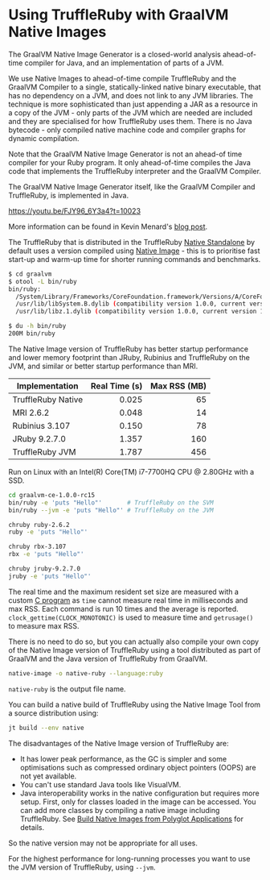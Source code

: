 # Using TruffleRuby with GraalVM Native Images

The GraalVM Native Image Generator is a closed-world analysis ahead-of-time
compiler for Java, and an implementation of parts of a JVM.

We use Native Images to ahead-of-time compile TruffleRuby and the
GraalVM Compiler to a single, statically-linked native binary
executable, that has no dependency on a JVM, and does not link to any JVM
libraries. The technique is more sophisticated than just appending a JAR as a
resource in a copy of the JVM - only parts of the JVM which are needed are
included and they are specialised for how TruffleRuby uses them. There is no
Java bytecode - only compiled native machine code and compiler graphs for
dynamic compilation.

Note that the GraalVM Native Image Generator is not an ahead-of time compiler
for your Ruby program. It only ahead-of-time compiles the Java code that
implements the TruffleRuby interpreter and the GraalVM Compiler.

The GraalVM Native Image Generator itself, like the GraalVM Compiler and
TruffleRuby, is implemented in Java.

https://youtu.be/FJY96_6Y3a4?t=10023

More information can be found in Kevin Menard's
[blog post](http://nirvdrum.com/2017/02/15/truffleruby-on-the-substrate-vm.html).

The TruffleRuby that is distributed in the TruffleRuby [Native Standalone](../../README.md#getting-started)
by default uses a version compiled using [Native Image](https://www.graalvm.org/reference-manual/native-image/) - this is to prioritise fast start-up and
warm-up time for shorter running commands and benchmarks.

```bash
$ cd graalvm
$ otool -L bin/ruby
bin/ruby:
  /System/Library/Frameworks/CoreFoundation.framework/Versions/A/CoreFoundation (compatibility version 150.0.0, current version 1348.28.0)
  /usr/lib/libSystem.B.dylib (compatibility version 1.0.0, current version 1238.0.0)
  /usr/lib/libz.1.dylib (compatibility version 1.0.0, current version 1.2.8)
```

```bash
$ du -h bin/ruby
200M bin/ruby
```

The Native Image version of TruffleRuby has better startup performance and lower memory
footprint than JRuby, Rubinius and TruffleRuby on the JVM, and similar or better
startup performance than MRI.

| Implementation     | Real Time (s) | Max RSS (MB) |
| ------------------ | ------------: | -----------: |
| TruffleRuby Native | 0.025         |  65          |
| MRI 2.6.2          | 0.048         |  14          |
| Rubinius 3.107     | 0.150         |  78          |
| JRuby 9.2.7.0      | 1.357         | 160          |
| TruffleRuby JVM    | 1.787         | 456          |

Run on Linux with an Intel(R) Core(TM) i7-7700HQ CPU @ 2.80GHz with a SSD.

```bash
cd graalvm-ce-1.0.0-rc15
bin/ruby -e 'puts "Hello"'       # TruffleRuby on the SVM
bin/ruby --jvm -e 'puts "Hello"' # TruffleRuby on the JVM

chruby ruby-2.6.2
ruby -e 'puts "Hello"'

chruby rbx-3.107
rbx -e 'puts "Hello"'

chruby jruby-9.2.7.0
jruby -e 'puts "Hello"'
```

The real time and the maximum resident set size are measured with a custom
[C program](https://gist.github.com/eregon/cbf6c89451ecf815463c00aef9745837)
as `time` cannot measure real time in milliseconds and max RSS.
Each command is run 10 times and the average is reported.
`clock_gettime(CLOCK_MONOTONIC)` is used to measure time and `getrusage()` to
measure max RSS.

There is no need to do so, but you can actually also compile your own copy of
the Native Image version of TruffleRuby using a tool distributed as part of GraalVM and
the Java version of TruffleRuby from GraalVM.

```bash
native-image -o native-ruby --language:ruby
```

`native-ruby` is the output file name.

You can build a native build of TruffleRuby using the Native Image Tool from a
source distribution using:

```bash
jt build --env native
```

The disadvantages of the Native Image version of TruffleRuby are:

* It has lower peak performance, as the GC is simpler and some optimisations
  such as compressed ordinary object pointers (OOPS) are not yet available.
* You can't use standard Java tools like VisualVM.
* Java interoperability works in the native configuration but requires more setup.
  First, only for classes loaded in the image can be accessed.
  You can add more classes by compiling a native image including TruffleRuby.
  See [Build Native Images from Polyglot Applications](https://github.com/oracle/graal/blob/master/docs/reference-manual/embedding/embed-languages.md#build-native-images-from-polyglot-applications) for details.

So the native version may not be appropriate for all uses.

For the highest performance for long-running processes you want to use the
JVM version of TruffleRuby, using `--jvm`.
